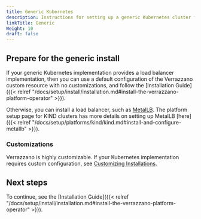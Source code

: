 ```yaml
---
title: Generic Kubernetes
description: Instructions for setting up a generic Kubernetes cluster for Verrazzano
linkTitle: Generic
Weight: 10
draft: false
---
```


## Prepare for the generic install

If your generic Kubernetes implementation provides a load balancer implementation, then you can use a default configuration of the
Verrazzano custom resource with no customizations, and follow the [Installation Guide]({{< relref "/docs/setup/install/installation.md#install-the-verrazzano-platform-operator" >}}).

Otherwise, you can install a load balancer, such as [MetalLB](https://metallb.universe.tf/). The platform setup page for
KIND clusters has more details on setting up MetalLB [here]({{< relref "/docs/setup/platforms/kind/kind.md#install-and-configure-metallb" >}}).

### Customizations

Verrazzano is highly customizable.  If your Kubernetes implementation requires custom configuration, see [Customizing Installations](/docs/setup/install/customizing).

## Next steps

To continue, see the [Installation Guide]({{< relref "/docs/setup/install/installation.md#install-the-verrazzano-platform-operator" >}}).
